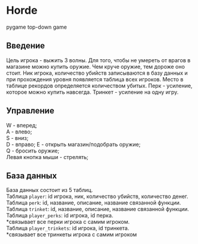# Horde
pygame top-down game

## Введение

Цель игрока - выжить 3 волны. Для того, чтобы не умереть от врагов в магазине можно купить оружие. Чем круче оружие, тем дороже оно стоит.
Ник игрока, количество убийств записываются в базу данных и при прохождения уровня появляется таблица всех игроков. Место в таблице рекордов определяется количеством убитых.
Перк - усиление, которое можно купить навсегда.
Тринкет - усиление на одну игру.

## Управление

W - вперед;   
A - влево;   
S - вниз;    
D - вправо; 
E - открыть магазин/подобрать оружие;          
Q - бросить оружие;    
Левая кнопка мыши - стрелять;

## База данных

База данных состоит из 5 таблиц.   
Таблица `player`: id игрока, ник, количество убийств, количество денег.    
Таблица `perk`: id, название, описание, название связанной функции.   
Таблица `trinket`: id, название, описание, название связанной функции.    
Таблица `player_perks`: id игрока, id перка.    
*связывает все перки игрока с самим игроком.     
Таблица `player_trinkets`: id игрока, id тринкета.    
*связывает все тринкеты игрока с самим игроком

